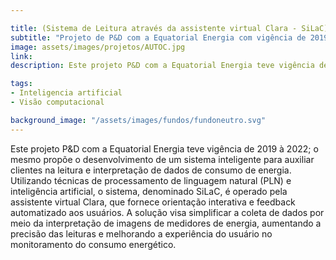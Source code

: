 ```yaml
---

title: (Sistema de Leitura através da assistente virtual Clara - SiLaC).
subtitle: "Projeto de P&D com a Equatorial Energia com vigência de 2019 a 2022" 
image: assets/images/projetos/AUTOC.jpg
link: 
description: Este projeto P&D com a Equatorial Energia teve vigência de 2019 à 2022; o mesmo propõe o desenvolvimento de um sistema inteligente para auxiliar clientes na leitura e interpretação de dados de consumo de energia. Utilizando técnicas de processamento de linguagem natural (PLN) e inteligência artificial, o sistema, denominado SiLaC, é operado pela assistente virtual Clara, que fornece orientação interativa e feedback automatizado aos usuários. A solução visa simplificar a coleta de dados por meio da interpretação de imagens de medidores de energia, aumentando a precisão das leituras e melhorando a experiência do usuário no monitoramento do consumo energético.

tags:
- Inteligencia artificial
- Visão computacional

background_image: "/assets/images/fundos/fundoneutro.svg"
---
```



Este projeto P&D com a Equatorial Energia teve vigência de 2019 à 2022; o mesmo propõe o desenvolvimento de um sistema inteligente para auxiliar clientes na leitura e interpretação de dados de consumo de energia. Utilizando técnicas de processamento de linguagem natural (PLN) e inteligência artificial, o sistema, denominado SiLaC, é operado pela assistente virtual Clara, que fornece orientação interativa e feedback automatizado aos usuários. A solução visa simplificar a coleta de dados por meio da interpretação de imagens de medidores de energia, aumentando a precisão das leituras e melhorando a experiência do usuário no monitoramento do consumo energético.